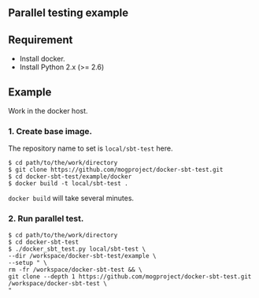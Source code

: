 Parallel testing example
----

## Requirement

* Install docker.
* Install Python 2.x (>= 2.6)


## Example

Work in the docker host.


### 1. Create base image.

The repository name to set is ```local/sbt-test``` here.

```
$ cd path/to/the/work/directory
$ git clone https://github.com/mogproject/docker-sbt-test.git
$ cd docker-sbt-test/example/docker
$ docker build -t local/sbt-test .
```

```docker build``` will take several minutes.


### 2. Run parallel test.

```
$ cd path/to/the/work/directory
$ cd docker-sbt-test
$ ./docker_sbt_test.py local/sbt-test \
--dir /workspace/docker-sbt-test/example \
--setup " \
rm -fr /workspace/docker-sbt-test && \
git clone --depth 1 https://github.com/mogproject/docker-sbt-test.git /workspace/docker-sbt-test \
"
```
